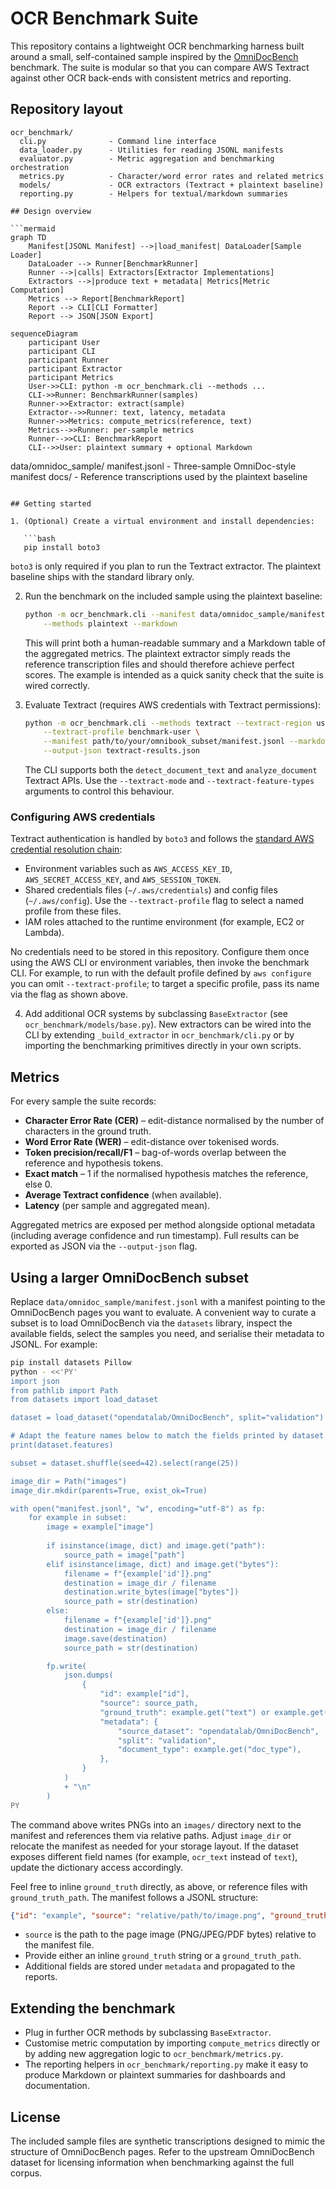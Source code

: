 # OCR Benchmark Suite

This repository contains a lightweight OCR benchmarking harness built around a
small, self-contained sample inspired by the [OmniDocBench](https://huggingface.co/datasets/opendatalab/OmniDocBench) benchmark. The suite is
modular so that you can compare AWS Textract against other OCR back-ends with
consistent metrics and reporting.

## Repository layout

```
ocr_benchmark/
  cli.py              - Command line interface
  data_loader.py      - Utilities for reading JSONL manifests
  evaluator.py        - Metric aggregation and benchmarking orchestration
  metrics.py          - Character/word error rates and related metrics
  models/             - OCR extractors (Textract + plaintext baseline)
  reporting.py        - Helpers for textual/markdown summaries

## Design overview

```mermaid
graph TD
    Manifest[JSONL Manifest] -->|load_manifest| DataLoader[Sample Loader]
    DataLoader --> Runner[BenchmarkRunner]
    Runner -->|calls| Extractors[Extractor Implementations]
    Extractors -->|produce text + metadata| Metrics[Metric Computation]
    Metrics --> Report[BenchmarkReport]
    Report --> CLI[CLI Formatter]
    Report --> JSON[JSON Export]
```

```mermaid
sequenceDiagram
    participant User
    participant CLI
    participant Runner
    participant Extractor
    participant Metrics
    User->>CLI: python -m ocr_benchmark.cli --methods ...
    CLI->>Runner: BenchmarkRunner(samples)
    Runner->>Extractor: extract(sample)
    Extractor-->>Runner: text, latency, metadata
    Runner->>Metrics: compute_metrics(reference, text)
    Metrics-->>Runner: per-sample metrics
    Runner-->>CLI: BenchmarkReport
    CLI-->>User: plaintext summary + optional Markdown
```

data/omnidoc_sample/
  manifest.jsonl      - Three-sample OmniDoc-style manifest
  docs/               - Reference transcriptions used by the plaintext baseline
```

## Getting started

1. (Optional) Create a virtual environment and install dependencies:

   ```bash
   pip install boto3
   ```

   `boto3` is only required if you plan to run the Textract extractor. The
   plaintext baseline ships with the standard library only.

2. Run the benchmark on the included sample using the plaintext baseline:

   ```bash
   python -m ocr_benchmark.cli --manifest data/omnidoc_sample/manifest.jsonl \
       --methods plaintext --markdown
   ```

   This will print both a human-readable summary and a Markdown table of the
   aggregated metrics. The plaintext extractor simply reads the reference
   transcription files and should therefore achieve perfect scores. The example
   is intended as a quick sanity check that the suite is wired correctly.

3. Evaluate Textract (requires AWS credentials with Textract permissions):

   ```bash
   python -m ocr_benchmark.cli --methods textract --textract-region us-east-1 \
       --textract-profile benchmark-user \
       --manifest path/to/your/omnibook_subset/manifest.jsonl --markdown \
       --output-json textract-results.json
   ```

   The CLI supports both the `detect_document_text` and `analyze_document`
   Textract APIs. Use the `--textract-mode` and `--textract-feature-types`
   arguments to control this behaviour.

### Configuring AWS credentials

Textract authentication is handled by `boto3` and follows the
[standard AWS credential resolution chain](https://boto3.amazonaws.com/v1/documentation/api/latest/guide/credentials.html):

- Environment variables such as `AWS_ACCESS_KEY_ID`, `AWS_SECRET_ACCESS_KEY`,
  and `AWS_SESSION_TOKEN`.
- Shared credentials files (`~/.aws/credentials`) and config files
  (`~/.aws/config`). Use the `--textract-profile` flag to select a named
  profile from these files.
- IAM roles attached to the runtime environment (for example, EC2 or Lambda).

No credentials need to be stored in this repository. Configure them once using
the AWS CLI or environment variables, then invoke the benchmark CLI. For
example, to run with the default profile defined by `aws configure` you can
omit `--textract-profile`; to target a specific profile, pass its name via the
flag as shown above.

4. Add additional OCR systems by subclassing `BaseExtractor` (see
   `ocr_benchmark/models/base.py`). New extractors can be wired into the CLI by
   extending `_build_extractor` in `ocr_benchmark/cli.py` or by importing the
   benchmarking primitives directly in your own scripts.

## Metrics

For every sample the suite records:

- **Character Error Rate (CER)** – edit-distance normalised by the number of
  characters in the ground truth.
- **Word Error Rate (WER)** – edit-distance over tokenised words.
- **Token precision/recall/F1** – bag-of-words overlap between the reference
  and hypothesis tokens.
- **Exact match** – 1 if the normalised hypothesis matches the reference, else 0.
- **Average Textract confidence** (when available).
- **Latency** (per sample and aggregated mean).

Aggregated metrics are exposed per method alongside optional metadata
(including average confidence and run timestamp). Full results can be exported
as JSON via the `--output-json` flag.

## Using a larger OmniDocBench subset

Replace `data/omnidoc_sample/manifest.jsonl` with a manifest pointing to the
OmniDocBench pages you want to evaluate. A convenient way to curate a subset is
to load OmniDocBench via the `datasets` library, inspect the available fields,
select the samples you need, and serialise their metadata to JSONL. For
example:

```bash
pip install datasets Pillow
python - <<'PY'
import json
from pathlib import Path
from datasets import load_dataset

dataset = load_dataset("opendatalab/OmniDocBench", split="validation")

# Adapt the feature names below to match the fields printed by dataset.features
print(dataset.features)

subset = dataset.shuffle(seed=42).select(range(25))

image_dir = Path("images")
image_dir.mkdir(parents=True, exist_ok=True)

with open("manifest.jsonl", "w", encoding="utf-8") as fp:
    for example in subset:
        image = example["image"]
        
        if isinstance(image, dict) and image.get("path"):
            source_path = image["path"]
        elif isinstance(image, dict) and image.get("bytes"):
            filename = f"{example['id']}.png"
            destination = image_dir / filename
            destination.write_bytes(image["bytes"])
            source_path = str(destination)
        else:
            filename = f"{example['id']}.png"
            destination = image_dir / filename
            image.save(destination)
            source_path = str(destination)

        fp.write(
            json.dumps(
                {
                    "id": example["id"],
                    "source": source_path,
                    "ground_truth": example.get("text") or example.get("ground_truth"),
                    "metadata": {
                        "source_dataset": "opendatalab/OmniDocBench",
                        "split": "validation",
                        "document_type": example.get("doc_type"),
                    },
                }
            )
            + "\n"
        )
PY
```

The command above writes PNGs into an `images/` directory next to the manifest
and references them via relative paths. Adjust `image_dir` or relocate the
manifest as needed for your storage layout. If the dataset exposes different
field names (for example, `ocr_text` instead of `text`), update the dictionary
access accordingly.

Feel free to inline `ground_truth` directly, as above, or reference files with
`ground_truth_path`. The manifest follows a JSONL structure:

```json
{"id": "example", "source": "relative/path/to/image.png", "ground_truth_path": "relative/path/to/ground_truth.txt", "metadata": {"document_type": "invoice", "language": "en"}}
```

- `source` is the path to the page image (PNG/JPEG/PDF bytes) relative to the
  manifest file.
- Provide either an inline `ground_truth` string or a `ground_truth_path`.
- Additional fields are stored under `metadata` and propagated to the reports.

## Extending the benchmark

- Plug in further OCR methods by subclassing `BaseExtractor`.
- Customise metric computation by importing `compute_metrics` directly or by
  adding new aggregation logic to `ocr_benchmark/metrics.py`.
- The reporting helpers in `ocr_benchmark/reporting.py` make it easy to produce
  Markdown or plaintext summaries for dashboards and documentation.

## License

The included sample files are synthetic transcriptions designed to mimic the
structure of OmniDocBench pages. Refer to the upstream OmniDocBench dataset for
licensing information when benchmarking against the full corpus.
